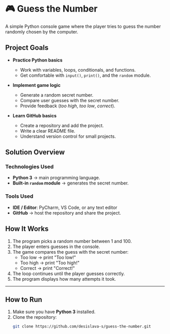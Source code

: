 # 🎮 Guess the Number
A simple Python console game where the player tries to guess the number randomly chosen by the computer.
## Project Goals

- **Practice Python basics**
  - Work with variables, loops, conditionals, and functions.
  - Get comfortable with `input()`, `print()`, and the `random` module.

- **Implement game logic**
  - Generate a random secret number.
  - Compare user guesses with the secret number.
  - Provide feedback (*too high*, *too low*, *correct*).
    
- **Learn GitHub basics**
  - Create a repository and add the project.
  - Write a clear README file.
  - Understand version control for small projects.
## Solution Overview

### Technologies Used
- **Python 3** → main programming language.
- **Built-in `random` module** → generates the secret number.

### Tools Used
- **IDE / Editor**: PyCharm, VS Code, or any text editor
- **GitHub** → host the repository and share the project.

## How It Works
1. The program picks a random number between 1 and 100.
2. The player enters guesses in the console.
3. The game compares the guess with the secret number:
   - Too low → print "Too low!"
   - Too high → print "Too high!"
   - Correct → print "Correct!"
4. The loop continues until the player guesses correctly.
5. The program displays how many attempts it took.

---

## How to Run

1. Make sure you have **Python 3** installed.
2. Clone the repository:
   ```bash
   git clone https://github.com/desislava-s/guess-the-number.git
